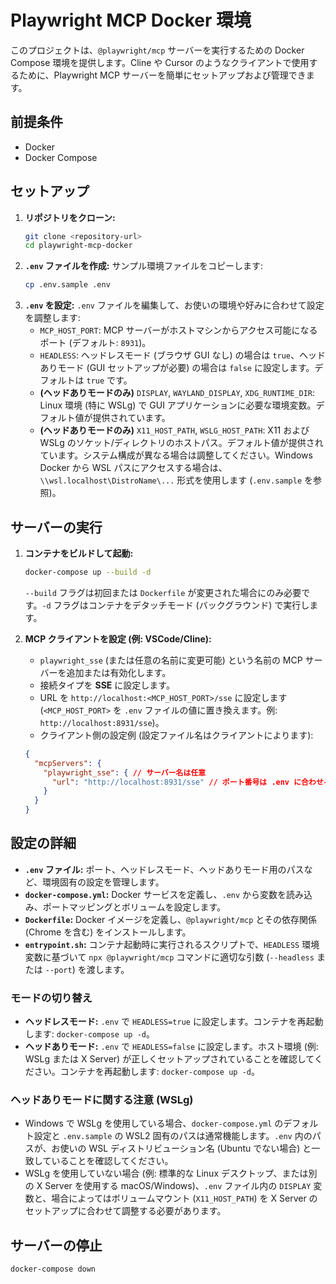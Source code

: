 # Playwright MCP Docker 環境

このプロジェクトは、`@playwright/mcp` サーバーを実行するための Docker Compose 環境を提供します。Cline や Cursor のようなクライアントで使用するために、Playwright MCP サーバーを簡単にセットアップおよび管理できます。

## 前提条件

*   Docker
*   Docker Compose

## セットアップ

1.  **リポジトリをクローン:**
    ```bash
    git clone <repository-url>
    cd playwright-mcp-docker
    ```
2.  **`.env` ファイルを作成:**
    サンプル環境ファイルをコピーします:
    ```bash
    cp .env.sample .env
    ```
3.  **`.env` を設定:**
    `.env` ファイルを編集して、お使いの環境や好みに合わせて設定を調整します:
    *   `MCP_HOST_PORT`: MCP サーバーがホストマシンからアクセス可能になるポート (デフォルト: `8931`)。
    *   `HEADLESS`: ヘッドレスモード (ブラウザ GUI なし) の場合は `true`、ヘッドありモード (GUI セットアップが必要) の場合は `false` に設定します。デフォルトは `true` です。
    *   **(ヘッドありモードのみ)** `DISPLAY`, `WAYLAND_DISPLAY`, `XDG_RUNTIME_DIR`: Linux 環境 (特に WSLg) で GUI アプリケーションに必要な環境変数。デフォルト値が提供されています。
    *   **(ヘッドありモードのみ)** `X11_HOST_PATH`, `WSLG_HOST_PATH`: X11 および WSLg のソケット/ディレクトリのホストパス。デフォルト値が提供されています。システム構成が異なる場合は調整してください。Windows Docker から WSL パスにアクセスする場合は、`\\wsl.localhost\DistroName\...` 形式を使用します (`.env.sample` を参照)。

## サーバーの実行

1.  **コンテナをビルドして起動:**
    ```bash
    docker-compose up --build -d
    ```
    `--build` フラグは初回または `Dockerfile` が変更された場合にのみ必要です。`-d` フラグはコンテナをデタッチモード (バックグラウンド) で実行します。

2.  **MCP クライアントを設定 (例: VSCode/Cline):**
    *   `playwright_sse` (または任意の名前に変更可能) という名前の MCP サーバーを追加または有効化します。
    *   接続タイプを **SSE** に設定します。
    *   URL を `http://localhost:<MCP_HOST_PORT>/sse` に設定します (`<MCP_HOST_PORT>` を `.env` ファイルの値に置き換えます。例: `http://localhost:8931/sse`)。
    *   クライアント側の設定例 (設定ファイル名はクライアントによります):
      ```json
      {
        "mcpServers": {
          "playwright_sse": { // サーバー名は任意
            "url": "http://localhost:8931/sse" // ポート番号は .env に合わせる
          }
        }
      }
      ```

## 設定の詳細

*   **`.env` ファイル:** ポート、ヘッドレスモード、ヘッドありモード用のパスなど、環境固有の設定を管理します。
*   **`docker-compose.yml`:** Docker サービスを定義し、`.env` から変数を読み込み、ポートマッピングとボリュームを設定します。
*   **`Dockerfile`:** Docker イメージを定義し、`@playwright/mcp` とその依存関係 (Chrome を含む) をインストールします。
*   **`entrypoint.sh`:** コンテナ起動時に実行されるスクリプトで、`HEADLESS` 環境変数に基づいて `npx @playwright/mcp` コマンドに適切な引数 (`--headless` または `--port`) を渡します。

### モードの切り替え

*   **ヘッドレスモード:** `.env` で `HEADLESS=true` に設定します。コンテナを再起動します: `docker-compose up -d`。
*   **ヘッドありモード:** `.env` で `HEADLESS=false` に設定します。ホスト環境 (例: WSLg または X Server) が正しくセットアップされていることを確認してください。コンテナを再起動します: `docker-compose up -d`。

### ヘッドありモードに関する注意 (WSLg)

*   Windows で WSLg を使用している場合、`docker-compose.yml` のデフォルト設定と `.env.sample` の WSL2 固有のパスは通常機能します。`.env` 内のパスが、お使いの WSL ディストリビューション名 (Ubuntu でない場合) と一致していることを確認してください。
*   WSLg を使用していない場合 (例: 標準的な Linux デスクトップ、または別の X Server を使用する macOS/Windows)、`.env` ファイル内の `DISPLAY` 変数と、場合によってはボリュームマウント (`X11_HOST_PATH`) を X Server のセットアップに合わせて調整する必要があります。

## サーバーの停止

```bash
docker-compose down
```

